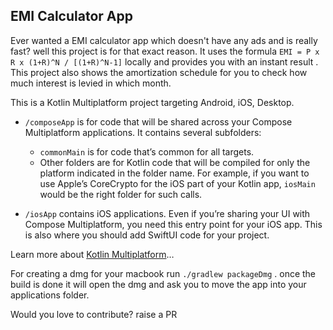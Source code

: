 ## EMI Calculator App
Ever wanted a EMI calculator app which doesn't have any ads and is really fast? well this project is for that exact reason. 
It uses the formula
`EMI = P x R x (1+R)^N / [(1+R)^N-1]`
locally and provides you with an instant result .  This project also shows the amortization schedule for you to check how much interest is 
levied in which month.


This is a Kotlin Multiplatform project targeting Android, iOS, Desktop.

* `/composeApp` is for code that will be shared across your Compose Multiplatform applications.
  It contains several subfolders:
  - `commonMain` is for code that’s common for all targets.
  - Other folders are for Kotlin code that will be compiled for only the platform indicated in the folder name.
    For example, if you want to use Apple’s CoreCrypto for the iOS part of your Kotlin app,
    `iosMain` would be the right folder for such calls.

* `/iosApp` contains iOS applications. Even if you’re sharing your UI with Compose Multiplatform, 
  you need this entry point for your iOS app. This is also where you should add SwiftUI code for your project.


Learn more about [Kotlin Multiplatform](https://www.jetbrains.com/help/kotlin-multiplatform-dev/get-started.html)…


For creating a dmg for your macbook run `./gradlew packageDmg` . once the build is done it will open the dmg and ask you to 
move the app into your applications folder.

Would you love to contribute? raise a PR 